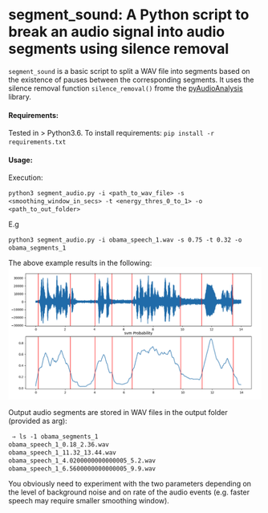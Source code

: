 # segment_sound: A Python script to break an audio signal into audio segments using silence removal

`segment_sound` is a basic script to split a WAV file into segments
based on the existence of pauses between the corresponding segments. 
It uses the silence removal function `silence_removal()` frome the 
[pyAudioAnalysis](https://github.com/tyiannak/pyAudioAnalysis) library.

#### Requirements:
Tested in > Python3.6. To install requirements: `pip install -r requirements.txt`

#### Usage:
Execution:
```
python3 segment_audio.py -i <path_to_wav_file> -s <smoothing_window_in_secs> -t <energy_thres_0_to_1> -o <path_to_out_folder>
```
E.g
```
python3 segment_audio.py -i obama_speech_1.wav -s 0.75 -t 0.32 -o obama_segments_1
```

The above example results in the following:
![Execution Example](screenshot.png)

Output audio segments are stored in WAV files in the output folder (provided as arg):
```
 ⇒ ls -1 obama_segments_1 
obama_speech_1_0.18_2.36.wav
obama_speech_1_11.32_13.44.wav
obama_speech_1_4.0200000000000005_5.2.wav
obama_speech_1_6.5600000000000005_9.9.wav
```

You obviously need to experiment with the two parameters depending on the 
level of background noise and on rate of the audio events (e.g. faster speech
may require smaller smoothing window).
